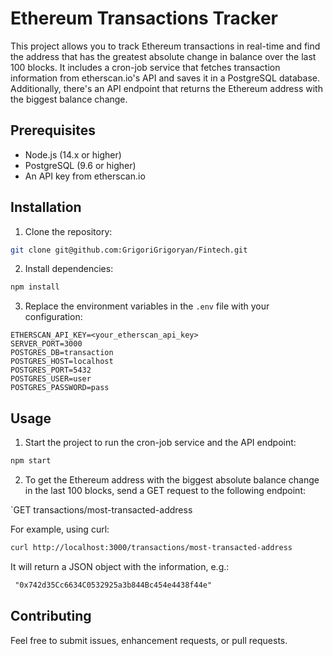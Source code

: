 # Ethereum Transactions Tracker

This project allows you to track Ethereum transactions in real-time and find the address that has the greatest absolute change in balance over the last 100 blocks. It includes a cron-job service that fetches transaction information from etherscan.io's API and saves it in a PostgreSQL database. Additionally, there's an API endpoint that returns the Ethereum address with the biggest balance change.

## Prerequisites

- Node.js (14.x or higher)
- PostgreSQL (9.6 or higher)
- An API key from etherscan.io

## Installation

1. Clone the repository:
```bash
git clone git@github.com:GrigoriGrigoryan/Fintech.git
```

2. Install dependencies:
```bash
npm install
```

3. Replace the environment variables in the `.env` file with your configuration:

```
ETHERSCAN_API_KEY=<your_etherscan_api_key>
SERVER_PORT=3000
POSTGRES_DB=transaction
POSTGRES_HOST=localhost
POSTGRES_PORT=5432
POSTGRES_USER=user
POSTGRES_PASSWORD=pass
```

## Usage

1. Start the project to run the cron-job service and the API endpoint:

```bash
npm start
```

2. To get the Ethereum address with the biggest absolute balance change in the last 100 blocks, send a GET request to the following endpoint:

`GET transactions/most-transacted-address

For example, using curl:

```bash
curl http://localhost:3000/transactions/most-transacted-address
```

It will return a JSON object with the information, e.g.:

```txt
 "0x742d35Cc6634C0532925a3b844Bc454e4438f44e"
```

## Contributing

Feel free to submit issues, enhancement requests, or pull requests.
